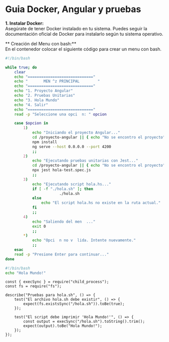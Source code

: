 # Guia Docker, Angular y pruebas
**1. Instalar Docker:**  
Asegúrate de tener Docker instalado en tu sistema. Puedes seguir la documentación oficial de Docker para instalarlo según tu sistema operativo.

** Creación del Menu con bash:**  
En el contenedor colocar el siguiente código para crear un menu con bash.  
```bash
#!/bin/bash

while true; do
    clear
    echo "============================="
    echo "       MEN ^z PRINCIPAL        "
    echo "============================="
    echo "1. Proyecto Angular"
    echo "2. Pruebas Unitarias"
    echo "3. Hola Mundo"
    echo "4. Salir"
    echo "============================="
    read -p "Seleccione una opci  n: " opcion

    case $opcion in
        1)
            echo "Iniciando el proyecto Angular..."
            cd /proyecto-angular || { echo "No se encontro el proyecto"; exit 1; }
            npm install
            ng serve --host 0.0.0.0 --port 4200
            ;;
        2)
            echo "Ejecutando pruebas unitarias con Jest..."
            cd /proyecto-angular || { echo "No se encontro el proyecto"; exit 1; }
            npx jest hola-test.spec.js
            ;;
        3)
            echo "Ejecutando script hola.hs..."
            if [ -f "./hola.sh" ]; then
                        ./hola.sh
            else
                echo "El script hola.hs no existe en la ruta actual."
            fi
            ;;
        4)
            echo "Saliendo del men  ..."
            exit 0
            ;;
        *)
            echo "Opci  n no v  lida. Intente nuevamente."
            ;;
    esac
    read -p "Presione Enter para continuar..."
done
```


```bash
#!/bin/bash
echo "Hola Mundo!"
```


```
const { execSync } = require("child_process");
const fs = require("fs");

describe("Pruebas para hola.sh", () => {
    test("El archivo hola.sh debe existir", () => {
        expect(fs.existsSync("/hola.sh")).toBe(true);
    });

    test("El script debe imprimir 'Hola Mundo!'", () => {
        const output = execSync("/hola.sh").toString().trim();
        expect(output).toBe("Hola Mundo!");
    });
});

```
